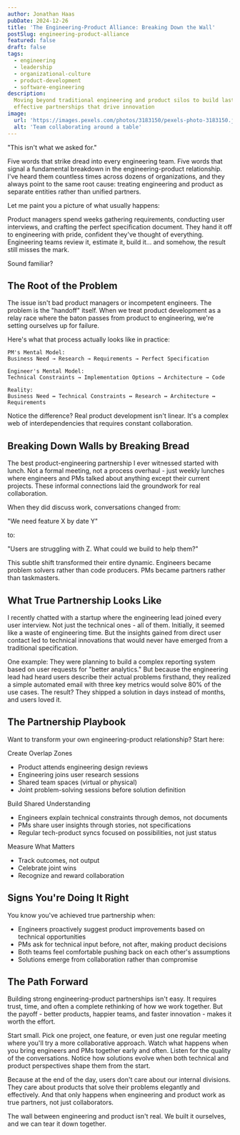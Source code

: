 ```yaml
---
author: Jonathan Haas
pubDate: 2024-12-26
title: 'The Engineering-Product Alliance: Breaking Down the Wall'
postSlug: engineering-product-alliance
featured: false
draft: false
tags:
  - engineering
  - leadership
  - organizational-culture
  - product-development
  - software-engineering
description:
  Moving beyond traditional engineering and product silos to build lasting,
  effective partnerships that drive innovation
image:
  url: 'https://images.pexels.com/photos/3183150/pexels-photo-3183150.jpeg?auto=compress&cs=tinysrgb&w=1260&h=750&dpr=2'
  alt: 'Team collaborating around a table'
---
```


"This isn't what we asked for."

Five words that strike dread into every engineering team. Five words that signal
a fundamental breakdown in the engineering-product relationship. I've heard them
countless times across dozens of organizations, and they always point to the
same root cause: treating engineering and product as separate entities rather
than unified partners.

Let me paint you a picture of what usually happens:

Product managers spend weeks gathering requirements, conducting user interviews,
and crafting the perfect specification document. They hand it off to engineering
with pride, confident they've thought of everything. Engineering teams review
it, estimate it, build it... and somehow, the result still misses the mark.

Sound familiar?

## The Root of the Problem

The issue isn't bad product managers or incompetent engineers. The problem is
the "handoff" itself. When we treat product development as a relay race where
the baton passes from product to engineering, we're setting ourselves up for
failure.

Here's what that process actually looks like in practice:

```
PM's Mental Model:
Business Need → Research → Requirements → Perfect Specification

Engineer's Mental Model:
Technical Constraints → Implementation Options → Architecture → Code

Reality:
Business Need ↔ Technical Constraints ↔ Research ↔ Architecture ↔ Requirements
```

Notice the difference? Real product development isn't linear. It's a complex web
of interdependencies that requires constant collaboration.

## Breaking Down Walls by Breaking Bread

The best product-engineering partnership I ever witnessed started with lunch.
Not a formal meeting, not a process overhaul - just weekly lunches where
engineers and PMs talked about anything except their current projects. These
informal connections laid the groundwork for real collaboration.

When they did discuss work, conversations changed from:

"We need feature X by date Y"

to:

"Users are struggling with Z. What could we build to help them?"

This subtle shift transformed their entire dynamic. Engineers became problem
solvers rather than code producers. PMs became partners rather than taskmasters.

## What True Partnership Looks Like

I recently chatted with a startup where the engineering lead joined every user
interview. Not just the technical ones - all of them. Initially, it seemed like
a waste of engineering time. But the insights gained from direct user contact
led to technical innovations that would never have emerged from a traditional
specification.

One example: They were planning to build a complex reporting system based on
user requests for "better analytics." But because the engineering lead had heard
users describe their actual problems firsthand, they realized a simple automated
email with three key metrics would solve 80% of the use cases. The result? They
shipped a solution in days instead of months, and users loved it.

## The Partnership Playbook

Want to transform your own engineering-product relationship? Start here:

Create Overlap Zones

- Product attends engineering design reviews
- Engineering joins user research sessions
- Shared team spaces (virtual or physical)
- Joint problem-solving sessions before solution definition

Build Shared Understanding

- Engineers explain technical constraints through demos, not documents
- PMs share user insights through stories, not specifications
- Regular tech-product syncs focused on possibilities, not just status

Measure What Matters

- Track outcomes, not output
- Celebrate joint wins
- Recognize and reward collaboration

## Signs You're Doing It Right

You know you've achieved true partnership when:

- Engineers proactively suggest product improvements based on technical
  opportunities
- PMs ask for technical input before, not after, making product decisions
- Both teams feel comfortable pushing back on each other's assumptions
- Solutions emerge from collaboration rather than compromise

## The Path Forward

Building strong engineering-product partnerships isn't easy. It requires trust,
time, and often a complete rethinking of how we work together. But the payoff -
better products, happier teams, and faster innovation - makes it worth the
effort.

Start small. Pick one project, one feature, or even just one regular meeting
where you'll try a more collaborative approach. Watch what happens when you
bring engineers and PMs together early and often. Listen for the quality of the
conversations. Notice how solutions evolve when both technical and product
perspectives shape them from the start.

Because at the end of the day, users don't care about our internal divisions.
They care about products that solve their problems elegantly and effectively.
And that only happens when engineering and product work as true partners, not
just collaborators.

The wall between engineering and product isn't real. We built it ourselves, and
we can tear it down together.
